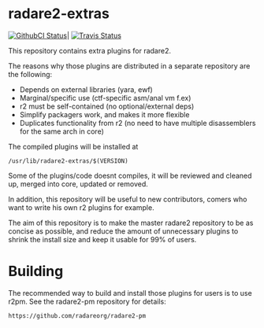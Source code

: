 radare2-extras
==============

[![GithubCI Status](https://github.com/radareorg/radare2-extras/workflows/radare2-extras/badge.svg)](https://github.com/radareorg/radare2-rlang/actions?query=workflow%3A%22radare2-extras%22)|
[![Travis Status](https://travis-ci.org/radareorg/radare2-extras.svg?branch=master)](https://travis-ci.org/radareorg/radare2-extras)

This repository contains extra plugins for radare2.

The reasons why those plugins are distributed in a separate
repository are the following:

* Depends on external libraries (yara, ewf)
* Marginal/specific use (ctf-specific asm/anal vm f.ex)
* r2 must be self-contained (no optional/external deps)
* Simplify packagers work, and makes it more flexible
* Duplicates functionality from r2 (no need to have
  multiple disassemblers for the same arch in core)

The compiled plugins will be installed at

	/usr/lib/radare2-extras/$(VERSION)

Some of the plugins/code doesnt compiles, it will be reviewed
and cleaned up, merged into core, updated or removed.

In addition, this repository will be useful to new contributors,
comers who want to write his own r2 plugins for example.

The aim of this repository is to make the master radare2
repository to be as concise as possible, and reduce the
amount of unnecessary plugins to shrink the install size and
keep it usable for 99% of users.

Building
========

The recommended way to build and install those plugins for users
is to use r2pm. See the radare2-pm repository for details:

	https://github.com/radareorg/radare2-pm
